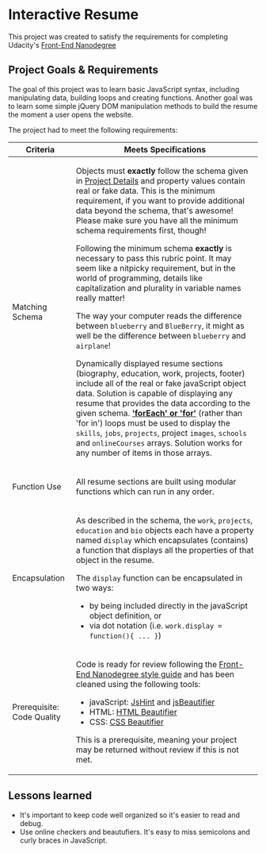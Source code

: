 # Interactive Resume
This project was created to satisfy the requirements for completing Udacity's [Front-End Nanodegree](https://www.udacity.com/course/front-end-web-developer-nanodegree--nd001)

## Project Goals & Requirements
The goal of this project was to learn basic JavaScript syntax, including manipulating data, building loops and creating functions. Another goal was to learn some simple jQuery DOM manipulation methods to build the resume the moment a user opens the website.

The project had to meet the following requirements:
<table>
    <thead>
        <tr>
            <th>Criteria</th>
            <th>Meets Specifications</th>
        </tr>
    </thead>
    <tbody>
        <tr>
            <td>
                <p>Matching Schema</p>
            </td>
            <td>
                <p>Objects must <strong>exactly</strong> follow the schema given in <a href="https://github.com/udacity/frontend-nanodegree-resume/blob/master/README.md" target="_blank">Project Details</a> and property values contain real or fake data. This is the minimum requirement, if you want to provide additional data beyond the schema, that's awesome! Please make sure you have all the minimum schema requirements first, though!</p>
                <p>Following the minimum schema <strong>exactly</strong> is necessary to pass this rubric point. It may seem like a nitpicky requirement, but in the world of programming, details like capitalization and plurality in variable names really matter!</p>
                <p>The way your computer reads the difference between <code>blueberry</code> and <code>BlueBerry</code>, it might as well be the difference between <code>blueberry</code> and <code>airplane</code>!</p>
                <p>Dynamically displayed resume sections (biography, education, work, projects, footer) include all of the real or fake javaScript object data. Solution is capable of displaying any resume that provides the data according to the given schema. <a href="https://udacity.github.io/frontend-nanodegree-styleguide/javascript.html#for-in-loop" target="_blank"><strong>'forEach' or 'for'</strong></a> (rather than 'for in') loops must be used to display the <code>skills</code>, <code>jobs</code>, <code>projects</code>, project <code>images</code>, <code>schools</code> and <code>onlineCourses</code> arrays. Solution works for any number of items in those arrays.</p>
            </td>
        </tr>
        <tr>
            <td>
                <p>Function Use</p>
            </td>
            <td>
                <p>All resume sections are built using modular functions which can run in any order.</p>
            </td>
        </tr>
        <tr>
            <td>
                <p>Encapsulation</p>
            </td>
            <td>
                <p>As described in the schema, the <code>work</code>, <code>projects</code>, <code>education</code> and <code>bio</code> objects each have a property named <code>display</code> which encapsulates (contains) a function that displays all the properties of that object in the resume.</p>
                <p>The <code>display</code> function can be encapsulated in two ways:</p>
                <ul>
                    <li>by being included directly in the javaScript object definition, or</li>
                    <li>via dot notation (i.e. <code>work.display = function(){ ... }</code>)</li>
                </ul>
            </td>
        </tr>
        <tr>
            <td>
                <p>Prerequisite: Code Quality</p>
            </td>
            <td>
                <p>Code is ready for review following the <a href="http://udacity.github.io/frontend-nanodegree-styleguide/" target="_blank">Front-End Nanodegree style guide</a> and has been cleaned using the following tools:</p>
                <ul>
                    <li>javaScript: <a href="http://jshint.com/" target="_blank">JsHint</a> and <a href="http://jsbeautifier.org/" target="_blank">jsBeautifier</a>
                    </li>
                    <li>HTML: <a href="http://www.cleancss.com/html-beautify/" target="_blank">HTML Beautifier</a>
                    </li>
                    <li>CSS: <a href="http://html.fwpolice.com/css/" target="_blank">CSS Beautifier</a>
                    </li>
                </ul>
                <p>This is a prerequisite, meaning your project may be returned without review if this is not met.</p>
            </td>
        </tr>
    </tbody>
</table>

## Lessons learned
* It's important to keep code well organized so it's easier to read and debug.
* Use online checkers and beautufiers. It's easy to miss semicolons and curly braces in JavaScript.
